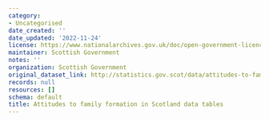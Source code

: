 ```yaml
---
category:
- Uncategorised
date_created: ''
date_updated: '2022-11-24'
license: https://www.nationalarchives.gov.uk/doc/open-government-licence/version/3/
maintainer: Scottish Government
notes: ''
organization: Scottish Government
original_dataset_link: http://statistics.gov.scot/data/attitudes-to-family-formation-in-scotland-data-tables
records: null
resources: []
schema: default
title: Attitudes to family formation in Scotland data tables
---
```

